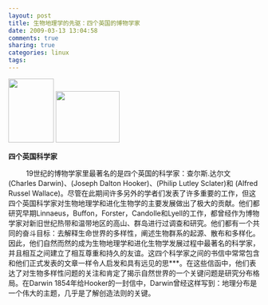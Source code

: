 ```yaml
---
layout: post
title: 生物地理学的先驱：四个英国的博物学家
date: 2009-03-13 13:04:58
comments: true
sharing: true
categories: linux
tags: 
---
```


<p>
<img src="/Blogs/image.axd?picture=2009%2f3%2fcdarwin_thumbnail.gif" alt="" width="91" height="128" /> <img src="/Blogs/image.axd?picture=2009%2f3%2f49_thumbnail.jpg" alt="" width="128" height="103" />
</p>
<p>
<strong>四个英国科学家</strong>
</p>
<p>
&nbsp;&nbsp;&nbsp;&nbsp;&nbsp;&nbsp;&nbsp;&nbsp; 19世纪的博物学家里最著名的是四个英国的科学家：查尔斯.达尔文 (Charles Darwin)、(Joseph Dalton Hooker)、(Philip Lutley Sclater)和 (Alfred Russel Wallace)。尽管在此期间许多另外的学者们发表了许多重要的工作，但这四个英国科学家对生物地理学和进化生物学的主要发展做出了极大的贡献。他们都研究早期Linnaeus，Buffon，Forster，Candolle和Lyell的工作，都曾经作为博物学家对新旧世纪热带和温带地区的高山、群岛进行过调查和研究。他们都有一个共同的奋斗目标：去解释生命世界的多样性，阐述生物群系的起源、散布和多样化。因此，他们自然而然的成为生物地理学和进化生物学发展过程中最著名的科学家，并且相互之间建立了相互尊重和持久的友谊。这四个科学家之间的书信中常常包含和他们正式发表的文章一样令人启发和具有远见的思***。在这些信函中，他们表达了对生物多样性问题的关注和肯定了揭示自然世界的一个关键问题是研究分布格局。在Darwin 1854年给Hooker的一封信中，Darwin曾经这样写到：地理分布是一个伟大的主题，几乎是了解创造法则的关键。
</p>
